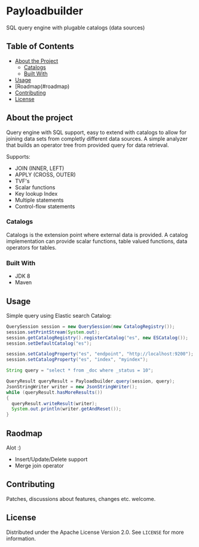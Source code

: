 # Payloadbuilder

SQL query engine with plugable catalogs (data sources)

## Table of Contents

* [About the Project](#about-the-project)
  * [Catalogs](#catalogs)
  * [Built With](#built-with)
* [Usage](#usage)
* [Roadmap(#roadmap)
* [Contributing](#contributing)
* [License](#license)

## About the project

Query engine with SQL support, easy to extend with catalogs to allow for joining data sets from completly different data sources.
A simple analyzer that builds an operator tree from provided query for data retrieval.

Supports:

* JOIN (INNER, LEFT)
* APPLY (CROSS, OUTER)
* TVF's
* Scalar functions
* Key lookup Index
* Multiple statements
* Control-flow statements

### Catalogs

Catalogs is the extension point where external data is provided.
A catalog implementation can provide scalar functions, table valued functions,
data operators for tables.

### Built With

* JDK 8
* Maven

## Usage

Simple query using Elastic search Catalog:

```java
QuerySession session = new QuerySession(new CatalogRegistry());
session.setPrintStream(System.out);
session.getCatalogRegistry().registerCatalog("es", new ESCatalog());
session.setDefaultCatalog("es");

session.setCatalogProperty("es", "endpoint", "http://localhost:9200");
session.setCatalogProperty("es", "index", "myindex");

String query = "select * from _doc where _status = 10";

QueryResult queryResult = Payloadbuilder.query(session, query);
JsonStringWriter writer = new JsonStringWriter();
while (queryResult.hasMoreResults())
{
  queryResult.writeResult(writer);
  System.out.println(writer.getAndReset());
}
```

## Raodmap

Alot :)
* Insert/Update/Delete support
* Merge join operator

## Contributing

Patches, discussions about features, changes etc. welcome. 

## License

Distributed under the Apache License Version 2.0. See `LICENSE` for more information.


